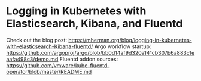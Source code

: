 # Logging in Kubernetes with Elasticsearch, Kibana, and Fluentd

Check out the blog post: https://mherman.org/blog/logging-in-kubernetes-with-elasticsearch-Kibana-fluentd/
Argo workflow startup: https://github.com/argoproj/argo/blob/bb0d14af9d320a141cb307b6a883c1eaafa498c3/demo.md
Fluentd addon sources: https://github.com/vmware/kube-fluentd-operator/blob/master/README.md
                       
